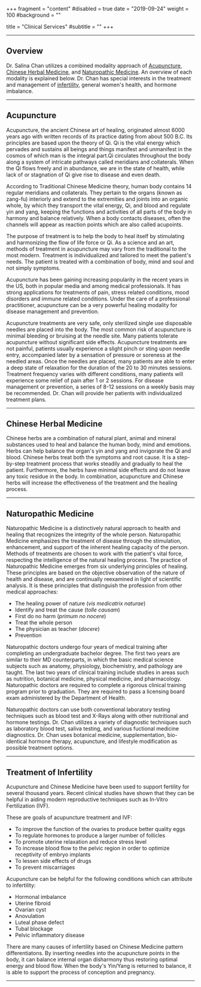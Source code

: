 +++
fragment = "content"
#disabled = true
date = "2019-09-24"
weight = 100
#background = ""

title = "Clinical Services"
#subtitle = ""
+++

---

## Overview

Dr. Salina Chan utilizes a combined modality approach of [Acupuncture](#acupuncture), [Chinese Herbal Medicine](#chinese-herbal-medicine), and [Naturopathic Medicine](#naturopathic-medicine). An overview of each modality is explained below. Dr. Chan has special interests in the treatment and management of [infertility](#treatment-of-infertility), general women's health, and hormone imbalance.

---

## Acupuncture
Acupuncture, the ancient Chinese art of healing, originated almost 6000 years ago with written records of its practice dating from about 500 B.C. Its principles are based upon the theory of Qi. Qi is the vital energy which pervades and sustains all beings and things manifest and unmanifest in the cosmos of which man is the integral part.Qi circulates throughout the body along a system of intricate pathways called meridians and collaterals. When the Qi flows freely and in abundance, we are in the state of health, while lack of or stagnation of Qi give rise to disease and even death.

According to Traditional Chinese Medicine theory, human body contains 14 regular meridians and collaterals. They pertain to the organs (known as zang-fu) interiorly and extend to the extremities and joints into an organic whole, by which they transport the vital energy, Qi, and blood and regulate yin and yang, keeping the functions and activities of all parts of the body in harmony and balance relatively. When a body contacts diseases, often the channels will appear as reaction points which are also called acupoints.

The purpose of treatment is to help the body to heal itself by stimulating and harmonizing the flow of life force or Qi. As a science and an art, methods of treatment in acupuncture may vary from the traditional to the most modern. Treatment is individualized and tailored to meet the patient's needs. The patient is treated with a combination of body, mind and soul and not simply symptoms.

Acupuncture has been gaining increasing popularity in the recent years in the US, both in popular media and among medical professionals. It has strong applications for treatments of pain, stress related conditions, mood disorders and immune related conditions. Under the care of a professional practitioner, acupuncture can be a very powerful healing modality for disease management and prevention.

Acupuncture treatments are very safe, only sterilized single use disposable needles are placed into the body. The most common risk of acupuncture is minimal bleeding or bruising at the needle site. Many patients tolerate acupuncture without significant side effects. Acupuncture treatments are not painful, patients usually experience a slight pinch or sting upon needle entry, accompanied later by a sensation of pressure or soreness at the needled areas. Once the needles are placed, many patients are able to enter a deep state of relaxation for the duration of the 20 to 30 minutes sessions. Treatment frequency varies with different conditions, many patients will experience some relief of pain after 1 or 2 sessions. For disease management or prevention, a series of 8-12 sessions on a weekly basis may be recommended. Dr. Chan will provide her patients with individualized treatment plans.

---

## Chinese Herbal Medicine
Chinese herbs are a combination of natural plant, animal and mineral substances used to heal and balance the human body, mind and emotions. Herbs can help balance the organ's yin and yang and invigorate the Qi and blood. Chinese herbs treat both the symptoms and root cause. It is a step-by-step treatment process that works steadily and gradually to heal the patient. Furthermore, the herbs have minimal side effects and do not leave any toxic residue in the body. In combination, acupuncture and Chinese herbs will increase the effectiveness of the treatment and the healing process.

---


## Naturopathic Medicine
Naturopathic Medicine is a distinctively natural approach to health and healing that recognizes the integrity of the whole person. Naturopathic Medicine emphasizes the treatment of disease through the stimulation, enhancement, and support of the inherent healing capacity of the person. Methods of treatments are chosen to work with the patient's vital force, respecting the intelligence of the natural healing process. The practice of Naturopathic Medicine emerges from six underlying principles of healing. These principles are based on the objective observation of the nature of health and disease, and are continually reexamined in light of scientific analysis. It is these principles that distinguish the profession from other medical approaches:

* The healing power of nature (_vis medicatrix naturae_)
* Identify and treat the cause (_tolle causam_)
* First do no harm (_primum no nocere_)
* Treat the whole person
* The physician as teacher (_docere_)
* Prevention

Naturopathic doctors undergo four years of medical training after completing an undergraduate bachelor degree. The first two years are similar to their MD counterparts, in which the basic medical science subjects such as anatomy, physiology, biochemistry, and pathology are taught. The last two years of clinical training include studies in areas such as nutrition, botanical medicine, physical medicine, and pharmacology. Naturopathic doctors are required to complete a rigorous clinical training program prior to graduation. They are required to pass a licensing board exam administered by the Department of Health.

Naturopathic doctors can use both conventional laboratory testing techniques such as blood test and X-Rays along with other nutritional and hormone testings. Dr. Chan utilizes a variety of diagnostic techniques such as laboratory blood test, saliva testing, and various fuctional medicine diagnostics. Dr. Chan uses botanical medicine, supplementation, bio-identical hormone therapy, acupuncture, and lifestyle modification as possible treatment options.

---

## Treatment of Infertility
Acupuncture and Chinese Medicine have been used to support fertility for several thousand years. Recent clinical studies have shown that they can be helpful in aiding modern reproductive techniques such as In-Vitro Fertilization (IVF).

These are goals of acupuncture treatment and IVF:

* To improve the function of the ovaries to produce better quality eggs
* To regulate hormones to produce a larger number of follicles
* To promote uterine relaxation and reduce stress level
* To increase blood flow to the pelvic region in order to optimize receptivity of embryo implants
* To lessen side effects of drugs
* To prevent miscarriages

Acupuncture can be helpful for the following conditions which can attribute to infertility:

* Hormonal imbalance
* Uterine fibroid
* Ovarian cyst
* Anovulation
* Luteal phase defect
* Tubal blockage
* Pelvic inflammatory disease

There are many causes of infertility based on Chinese Medicine pattern differentiatons. By inserting needles into the acupuncture points in the body, it can balance internal organ disharmony thus restoring optimal energy and blood flow. When the body's Yin/Yang is returned to balance, it is able to support the process of conception and pregnancy.

---
